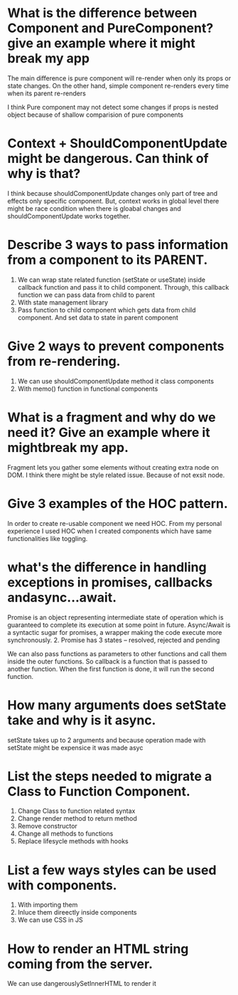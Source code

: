 # What is the difference between Component and PureComponent? give an example where it might break my app
The main difference is pure component will re-render when only its props or state changes. On the other hand, simple component re-renders every time when its parent re-renders

I think Pure component may not detect some changes if props is nested object because of shallow comparision of pure components

# Context + ShouldComponentUpdate might be dangerous. Can think of why is that?

I think because shouldComponentUpdate changes only part of tree and effects only specific component. But, context works in global level
there might be race condition when there is gloabal changes and shouldComponentUpdate works together.

# Describe 3 ways to pass information from a component to its PARENT.

1. We can wrap state related function (setState or useState) inside callback function and pass it to child component. Through, this callback function we can pass data from child to parent
2. With state management library 
3. Pass function to child component which gets data from child component.  And set data to state in parent component

# Give 2 ways to prevent components from re-rendering.

1. We can use shouldComponentUpdate method it class components
2. With memo() function in functional components

# What is a fragment and why do we need it? Give an example where it mightbreak my app.
Fragment lets you gather some elements without creating extra node on DOM.
I think there might be style related issue. Because of not exsit node.

# Give 3 examples of the HOC pattern.

In order to create re-usable component we need HOC.
From my personal experience I used HOC when I created components which have same functionalities like toggling.

# what's the difference in handling exceptions in promises, callbacks andasync...await.

Promise is an object representing intermediate state of operation which is guaranteed to complete its execution at some point in future. Async/Await is a syntactic sugar for promises, a wrapper making the code execute more synchronously. 2. Promise has 3 states – resolved, rejected and pending

We can also pass functions as parameters to other functions and call them inside the outer functions. So callback is a function that is passed to another function. When the first function is done, it will run the second function.

# How many arguments does setState take and why is it async.

setState takes up to 2 arguments and because operation made with setState might be expensice it was made asyc

# List the steps needed to migrate a Class to Function Component.

1. Change Class to function related syntax
2. Change render method to return method
3. Remove constructor
4. Change all methods to functions
5. Replace lifesycle methods with hooks

# List a few ways styles can be used with components.
1. With importing them
2. Inluce them direectly inside components
3. We can use CSS in JS

# How to render an HTML string coming from the server.

We can use dangerouslySetInnerHTML to render it